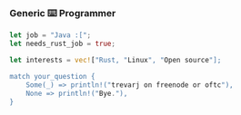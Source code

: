 ### Generic ⌨️ Programmer

```Rust
let job = "Java :[";
let needs_rust_job = true;

let interests = vec!["Rust, "Linux", "Open source"];

match your_question {
    Some(_) => println!("trevarj on freenode or oftc"),
    None => println!("Bye."),
}

```
<!--
**trevarj/trevarj** is a ✨ _special_ ✨ repository because its `README.md` (this file) appears on your GitHub profile.

Here are some ideas to get you started:

- 🔭 I’m currently working on ...
- 🌱 I’m currently learning ...
- 👯 I’m looking to collaborate on ...
- 🤔 I’m looking for help with ...
- 💬 Ask me about ...
- 📫 How to reach me: ...
- 😄 Pronouns: ...
- ⚡ Fun fact: ...
-->
